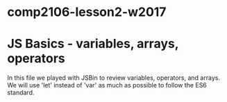 # comp2106-lesson2-w2017
<h1>JS Basics - variables, arrays, operators</h1>
<p>In this file we played with JSBin to review variables, operators, and arrays.  We will use 'let' instead of 'var' as much as possible to follow the ES6 standard.
</p>
